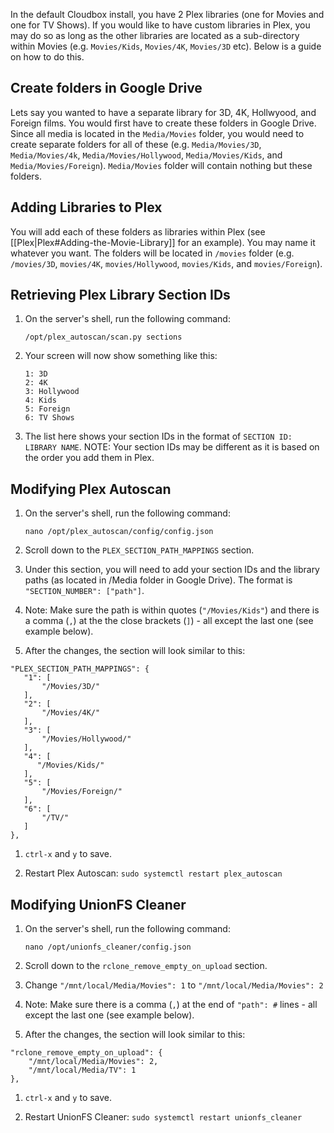 In the default Cloudbox install, you have 2 Plex libraries (one for Movies and one for TV Shows). If you would like to have custom libraries in Plex, you may do so as long as the other libraries are located as a sub-directory within Movies (e.g. `Movies/Kids`, `Movies/4K`, `Movies/3D` etc). Below is a guide on how to do this.


## Create folders in Google Drive


Lets say you wanted to have a separate library for 3D, 4K, Hollwyood, and Foreign films. You would first have to create these folders in Google Drive. Since all media is located in the `Media/Movies` folder, you would need to create separate folders for all of these (e.g. `Media/Movies/3D`, `Media/Movies/4k`, `Media/Movies/Hollywood`, `Media/Movies/Kids`, and `Media/Movies/Foreign`). `Media/Movies` folder will contain nothing but these folders.

## Adding Libraries to Plex

You will add each of these folders as libraries within Plex (see [[Plex|Plex#Adding-the-Movie-Library]] for an example). You may name it whatever you want. The folders will be located in `/movies` folder (e.g. `/movies/3D`, `movies/4K`, `movies/Hollywood`, `movies/Kids`, and `movies/Foreign`).

## Retrieving Plex Library Section IDs

1. On the server's shell, run the following command:

    ```
    /opt/plex_autoscan/scan.py sections
    ```

1. Your screen will now show something like this:

    ```
    1: 3D
    2: 4K
    3: Hollywood
    4: Kids
    5: Foreign
    6: TV Shows
    ```

1. The list here shows your section IDs in the format of `SECTION ID: LIBRARY NAME`. NOTE: Your section IDs may be different as it is based on the order you add them in Plex.



## Modifying Plex Autoscan

1. On the server's shell, run the following command:

    ```
    nano /opt/plex_autoscan/config/config.json
    ```

1. Scroll down to the `PLEX_SECTION_PATH_MAPPINGS` section.

1. Under this section, you will need to add your section IDs and the library paths (as located in /Media folder in Google Drive). The format is `"SECTION_NUMBER": ["path"]`.

  1. Note: Make sure the path is within quotes (`"/Movies/Kids"`) and there is a comma (`,`) at the the close brackets (`]`) - all except the last one (see example below).

1. After the changes, the section will look similar to this:

 ```
 "PLEX_SECTION_PATH_MAPPINGS": {
    "1": [
        "/Movies/3D/"
    ],
    "2": [
        "/Movies/4K/"
    ],
    "3": [
        "/Movies/Hollywood/"
    ],
    "4": [
       "/Movies/Kids/"
    ],
    "5": [
        "/Movies/Foreign/"
    ],
    "6": [
        "/TV/"
    ]
 },
 ```

1. `ctrl-x` and `y` to save.

1. Restart Plex Autoscan: `sudo systemctl restart plex_autoscan`


## Modifying UnionFS Cleaner

1. On the server's shell, run the following command:

    ```
    nano /opt/unionfs_cleaner/config.json
    ```

1. Scroll down to the `rclone_remove_empty_on_upload` section.

1. Change `"/mnt/local/Media/Movies": 1` to `"/mnt/local/Media/Movies": 2`

  1. Note: Make sure there is a comma (`,`) at the end of `"path": #` lines - all except the last one (see example below).

1. After the changes, the section will look similar to this:

 ```
 "rclone_remove_empty_on_upload": {
     "/mnt/local/Media/Movies": 2,
     "/mnt/local/Media/TV": 1
 },
 ```

1. `ctrl-x` and `y` to save.

1. Restart UnionFS Cleaner: `sudo systemctl restart unionfs_cleaner`
